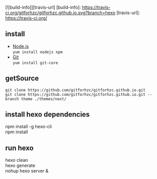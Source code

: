 [![build-info]][travis-url]
[build-info]: https://travis-ci.org/gitforhzc/gitforhzc.github.io.svg?branch=hexo
[travis-url]: https://travis-ci.org/

## install
* [Node.js](https://nodejs.org/en/)  
`yum install nodejs npm`
* [Git](https://git-scm.com/)  
`yum install git-core`

## getSource
```
git clone https://github.com/gitforhzc/gitforhzc.github.io.git
git clone https://github.com/gitforhzc/gitforhzc.github.io.git --branch theme ./themes/next/
```

## install hexo dependencies
npm install -g hexo-cli  
npm install  

## run hexo 
hexo clean  
hexo generate  
nohup hexo server &  